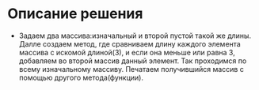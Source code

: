 # Описание решения
* Задаем два массива:изначальный и второй пустой такой же длины. Далле создаем метод, где сравниваем длину каждого элемента массива с искомой длиной(3), и если она меньше или равна 3, добавляем во второй массив данный элемент. Так проходимся по всему изначальному массиву. Печатаем получившийся массив с помощью другого метода(функции).
